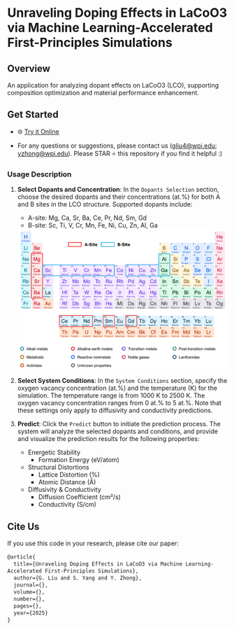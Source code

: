 # Unraveling Doping Effects in LaCoO3 via Machine Learning-Accelerated First-Principles Simulations


<!-- [![DOI](https://zenodo.org/badge/DOI/10.5281/zenodo.1234567.svg)](https://doi.org/10.5281/zenodo.1234567) -->

## Overview

An application for analyzing dopant effects on LaCoO3 (LCO), supporting composition optimization and material performance enhancement.

## Get Started

* 🌐 [Try it Online](https://lco-doper.streamlit.app/)

* For any questions or suggestions, please contact us (gliu4@wpi.edu; yzhong@wpi.edu). Please STAR  ⭐️ this repository if you find it helpful :)

### Usage Description

1. **Select Dopants and Concentration**: In the `Dopants Selection` section, choose the desired dopants and their concentrations (at.%) for both A and B sites in the LCO structure. Supported dopants include:
    - A-site: Mg, Ca, Sr, Ba, Ce, Pr, Nd, Sm, Gd
    - B-site: Sc, Ti, V, Cr, Mn, Fe, Ni, Cu, Zn, Al, Ga

    <div align=left><img src='./res/dopants_table.jpg' alt='' width=''/></div>

2. **Select System Conditions**: In the `System Conditions` section, specify the oxygen vacancy concentration (at.%) and the temperature (K) for the simulation. The temperature range is from 1000 K to 2500 K. The oxygen vacancy concentration ranges from 0 at.% to 5 at.%. Note that these settings only apply to diffusivity and conductivity predictions.

3. **Predict**: Click the `Predict` button to initiate the prediction process. The system will analyze the selected dopants and conditions, and provide and visualize the prediction results for the following properties:
    - Energetic Stability
      - Formation Energy (eV/atom)
    - Structural Distortions
      - Lattice Distortion (%)
      - Atomic Distance (Å)
    - Diffusivity & Conductivity
      - Diffusion Coefficient (cm²/s)
      - Conductivity (S/cm)

## Cite Us
If you use this code in your research, please cite our paper:

```
@article{
  title={Unraveling Doping Effects in LaCoO3 via Machine Learning-Accelerated First-Principles Simulations},
  author={G. Liu and S. Yang and Y. Zhong},
  journal={},
  volume={},
  number={},
  pages={},
  year={2025}
}
```